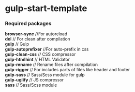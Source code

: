 # gulp-start-template

<h3>Required packages</h3>
<b>browser-sync</b> //For autoreload<br>
<b>del</b> // For clean after compilation<br>
<b>gulp</b> // Gulp<br>
<b>gulp-autoprefixer</b> //For auto-prefix in css<br>
<b>gulp-clean-css</b> // CSS compressor<br>
<b>gulp-htmlhint</b> // HTML Validator<br>
<b>gulp-rename</b> // Rename files after compilation<br>
<b>gulp-rigger</b> // For includes parts of files like header and footer <br>
<b>gulp-sass</b> // Sass/Scss module for gulp<br>
<b>gulp-uglify</b> // JS compressor<br>
<b>sass</b> // Sass/Scss module<br>
